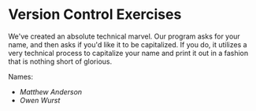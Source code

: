 # Version Control Exercises

We've created an absolute technical marvel.
Our program asks for your name, and then asks if you'd like it to be capitalized.
If you do, it utilizes a very technical process to capitalize your name and print it out in a fashion that is nothing short of glorious.

Names:
* *Matthew Anderson*
* *Owen Wurst*